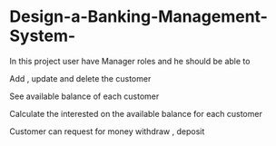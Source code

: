 # Design-a-Banking-Management-System-
In this project user have Manager  roles and he should be able to

Add , update and delete the customer

See available balance of each customer 

Calculate the interested on the available balance for each customer

Customer can request for money withdraw , deposit 
